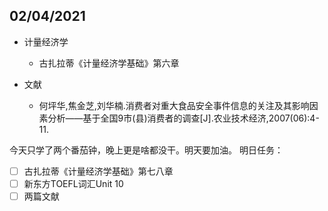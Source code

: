 ## 02/04/2021

+ 计量经济学
	+ 古扎拉蒂《计量经济学基础》第六章

+ 文献
	+ 何坪华,焦金芝,刘华楠.消费者对重大食品安全事件信息的关注及其影响因素分析——基于全国9市(县)消费者的调查[J].农业技术经济,2007(06):4-11.

今天只学了两个番茄钟，晚上更是啥都没干。明天要加油。
明日任务：
- [ ] 古扎拉蒂《计量经济学基础》第七八章
- [ ] 新东方TOEFL词汇Unit 10
- [ ] 两篇文献